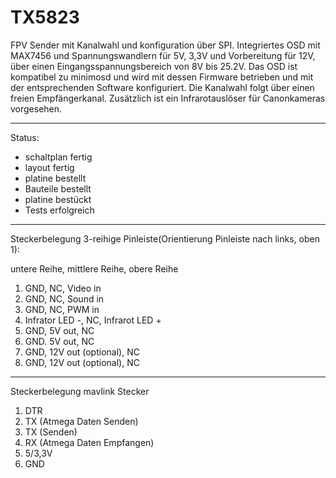 # TX5823
FPV Sender mit Kanalwahl und konfiguration über SPI. Integriertes OSD mit MAX7456 und Spannungswandlern für 5V, 3,3V und Vorbereitung für 12V, über einen Eingangsspannungsbereich von 8V bis 25.2V.
Das OSD ist kompatibel zu minimosd und wird mit dessen Firmware betrieben und mit der entsprechenden Software konfiguriert.
Die Kanalwahl folgt über einen freien Empfängerkanal.
Zusätzlich ist ein Infrarotauslöser für Canonkameras vorgesehen.

-------------------
Status:
- schaltplan fertig
- layout fertig
- platine bestellt
- Bauteile bestellt
- platine bestückt
- Tests erfolgreich

-------------------
Steckerbelegung 3-reihige Pinleiste(Orientierung Pinleiste nach links, oben 1):

untere Reihe, mittlere Reihe, obere Reihe

1. GND, NC, Video in
2. GND, NC, Sound in
3. GND, NC, PWM in
4. Infrator LED -, NC, Infrarot LED +
5. GND, 5V out, NC
6. GND. 5V out, NC
7. GND, 12V out (optional), NC
8. GND, 12V out (optional), NC
 

-------------------
Steckerbelegung mavlink Stecker
1. DTR
2. TX (Atmega Daten Senden)
2. TX (Senden)
3. RX (Atmega Daten Empfangen)
4. 5/3,3V
5. GND
